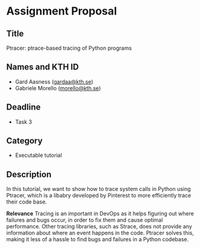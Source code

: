 # Assignment Proposal

## Title
Ptracer: ptrace-based tracing of Python programs

## Names and KTH ID
  - Gard Aasness (gardaa@kth.se)
  - Gabriele Morello (morello@kth.se)

## Deadline
- Task 3

## Category
- Executable tutorial

## Description
In this tutorial, we want to show how to trace system calls in Python using Ptracer, which is a libabry developed by Pinterest to more efficiently trace their code base. 

**Relevance**
Tracing is an important in DevOps as it helps figuring out where failures and bugs occur, in order to fix them and cause optimal performance. Other tracing libraries, such as Strace, does not provide any information about where an event happens in the code. Ptracer solves this, making it less of a hassle to find bugs and failures in a Python codebase. 
